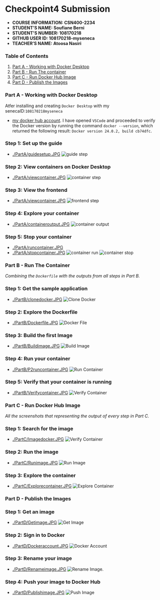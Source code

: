 # Checkpoint4 Submission

- **COURSE INFORMATION: CSN400-2234**
- **STUDENT’S NAME: Soufiane Berni**
- **STUDENT'S NUMBER: 108170218**
- **GITHUB USER ID: 108170218-myseneca**
- **TEACHER’S NAME: Atoosa Nasiri**

### Table of Contents
1. [Part A - Working with Docker Desktop](#Part-A---Working-with-Docker-Desktop)
2. [Part B - Run The container](#Part-B---Run-The-Container)
3. [Part C - Run Docker Hub Image](#Part-C---Run-Docker-Hub-Image)
4. [Part D - Publish the Images](#Part-D---Publish-the-Images)

### Part A - Working with Docker Desktop
Atfer installing and creating `Docker Desktop` with my senecaID:`108170218myseneca` 
- [my docker hub account](https://hub.docker.com/u/108170218myseneca). I have opened `VSCode` and proceeded to verify the Docker version by running the command `docker --version`, which returned the following result: `Docker version 24.0.2, build cb74dfc`.

### Step 1: Set up the guide
- [./PartA/guidesetup.JPG](./PartA/guidesetup.JPG)
![guide step](https://github.com/108170218-myseneca/CSN400-Capstone/blob/main/Checkpoint4/PartA/guidesetup.JPG)

### Step 2: View containers on Docker Desktop
- [./PartA/viewcontainer.JPG](./PartA/viewcontainer.JPG)
![container step](https://github.com/108170218-myseneca/CSN400-Capstone/blob/main/Checkpoint4/PartA/viewcontainer.JPG)

### Step 3: View the frontend
- [./PartA/viewcontainer.JPG](./checkpoint4/viewcontainer.JPG)
![frontend step](https://github.com/108170218-myseneca/CSN400-Capstone/blob/main/Checkpoint4/PartA/viewfrontend.JPG)

### Step 4: Explore your container
- [./PartA/containeroutput.JPG](./PartA/containeroutput.JPG)
![container output](https://github.com/108170218-myseneca/CSN400-Capstone/blob/main/Checkpoint4/PartA/containeroutput.JPG)

### Step 5: Stop your container
- [./PartA/runcontainer.JPG](./PartA/runcontainer.JPG)
- [./PartA/stopcontainer.JPG](./checkpoint4/stopcontainer.JPG)
![container run](https://github.com/108170218-myseneca/CSN400-Capstone/blob/main/Checkpoint4/PartA/runcontainer.JPG)
![container stop](https://github.com/108170218-myseneca/CSN400-Capstone/blob/main/Checkpoint4/PartA/stopcontainer.JPG)


### Part B - Run The Container
*Combining the `Dockerfile` with the outputs from all steps in Part B.*
### Step 1: Get the sample application
- [./PartB/clonedocker.JPG](./PartB/clonedocker.JPG)
![Clone Docker](https://github.com/108170218-myseneca/CSN400-Capstone/blob/main/Checkpoint4/PartB/clonedocker.JPG)

### Step 2: Explore the Dockerfile
- [./PartB/Dockerfile.JPG](./PartB/Dockerfile.JPG)
![Docker File](https://github.com/108170218-myseneca/CSN400-Capstone/blob/main/Checkpoint4/PartB/Dockerfile.JPG)

### Step 3: Build the first Image
- [./PartB/Buildimage.JPG](./PartB/Buildimage.JPG)
![Build Image](https://github.com/108170218-myseneca/CSN400-Capstone/blob/main/Checkpoint4/PartB/Buildimage.JPG)

### Step 4: Run your container
- [./PartB/P2runcontainer.JPG](./PartB/P2runcontainer.JPG)
![Run Container](https://github.com/108170218-myseneca/CSN400-Capstone/blob/main/Checkpoint4/PartB/P2runcontainer.JPG)

### Step 5: Verify that your container is running
- [./PartB/Verifycontainer.JPG](./PartB/Verifycontainer.JPG)
![Verify Container](https://github.com/108170218-myseneca/CSN400-Capstone/blob/main/Checkpoint4/PartB/Verifycontainer.JPG)

### Part C - Run Docker Hub Image
*All the screenshots that representing the output of every step in Part C.*
### Step 1: Search for the image
- [./PartC/Imagedocker.JPG](./PartC/Imagedocker.JPG)
![Verify Container](https://github.com/108170218-myseneca/CSN400-Capstone/blob/main/Checkpoint4/PartC/Imagedocker.JPG)

### Step 2: Run the image
- [./PartC/Runimage.JPG](./PartC/Runimage.JPG)
![Run Image](https://github.com/108170218-myseneca/CSN400-Capstone/blob/main/Checkpoint4/PartC/Runimage.JPG)

### Step 3: Explore the container
- [./PartC/Explorecontainer.JPG](./PartC/Explorecontainer.JPG)
![Explore Container](https://github.com/108170218-myseneca/CSN400-Capstone/blob/main/Checkpoint4/PartC/Explorecontainer.JPG)

### Part D - Publish the Images
### Step 1: Get an image 
- [./PartD/Getimage.JPG](./PartD/Getimage.JPG)
![Get Image](https://github.com/108170218-myseneca/CSN400-Capstone/blob/main/Checkpoint4/PartD/Getimage.JPG)

### Step 2: Sign in to Docker 
- [./PartD/Dockeraccount.JPG](./PartD/Dockeraccount.JPG)
![Docker Account](https://github.com/108170218-myseneca/CSN400-Capstone/blob/main/Checkpoint4/PartD/Dockeraccount.JPG)

### Step 3: Rename your image
- [./PartD/Renameimage.JPG](./PartD/Renameimage.JPG)
![Rename Image.](https://github.com/108170218-myseneca/CSN400-Capstone/blob/main/Checkpoint4/PartD/Renameimage.JPG)

### Step 4: Push your image to Docker Hub
- [./PartD/Publishimage.JPG](./PartD/Publishimage.JPG)
![Push Image](https://github.com/108170218-myseneca/CSN400-Capstone/blob/main/Checkpoint4/PartD/Publishimage.JPG)




